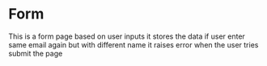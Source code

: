 # Form
This is a form page based on user inputs it stores the data if user enter same email again but with different name it raises error when the user tries submit the page 
